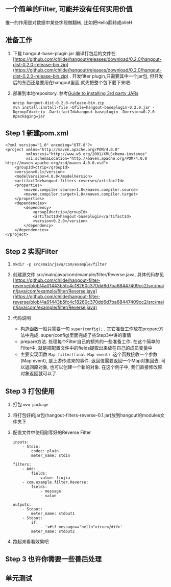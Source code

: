 ## 一个简单的Filter, 可能并没有任何实用价值

惟一的作用是对数据中某些字段做翻转, 比如把Hello翻转成olleH

## 准备工作

1. 下载 hangout-base-plugin.jar
    编译打包后的文件在 [https://github.com/childe/hangout/releases/download/0.2.0/hangout-dist-0.2.0-release-bin.zip](https://github.com/childe/hangout/releases/download/0.2.0/hangout-dist-0.2.0-release-bin.zip) . 开发filter plugin,只需要其中一个jar包, 但开发后的东西还是要用在hangout里面,就先把整个包下载下来吧.

2. 部署到本地repository. 参考[Guide to installing 3rd party JARs](https://maven.apache.org/guides/mini/guide-3rd-party-jars-local.html)

    ```
    unzip hangout-dist-0.2.0-release-bin.zip
    mvn install:install-file -Dfile=hangout-baseplugin-0.2.0.jar -DgroupId=ctrip -DartifactId=hangout-baseplugin -Dversion=0.2.0 -Dpackaging=jar
    ```

## Step 1 新建pom.xml

```
<?xml version="1.0" encoding="UTF-8"?>
<project xmlns="http://maven.apache.org/POM/4.0.0"
         xmlns:xsi="http://www.w3.org/2001/XMLSchema-instance"
         xsi:schemaLocation="http://maven.apache.org/POM/4.0.0 http://maven.apache.org/xsd/maven-4.0.0.xsd">
    <groupId>ctrip</groupId>
    <version>0.1</version>
    <modelVersion>4.0.0</modelVersion>
    <artifactId>hangout-filters-reverse</artifactId>
    <properties>
        <maven.compiler.source>1.8</maven.compiler.source>
        <maven.compiler.target>1.8</maven.compiler.target>
    </properties>
    <dependencies>
        <dependency>
            <groupId>ctrip</groupId>
            <artifactId>hangout-baseplugin</artifactId>
            <version>0.2.0</version>
        </dependency>
    </dependencies>
</project>
```

## Step 2 实现Filter

1. `mkdir -p src/main/java/com/example/filter`

2. 创建源文件 src/main/java/com/example/filter/Reverse.java, 具体代码参见[https://github.com/childe/hangout-filter-reverse/blob/4a01443b5fc4c18260c370dd6d7ba68447409cc2/src/main/java/com/example/filter/Reverse.java](https://github.com/childe/hangout-filter-reverse/blob/4a01443b5fc4c18260c370dd6d7ba68447409cc2/src/main/java/com/example/filter/Reverse.java)

3. 代码说明

    - 构造函数一般只需要一句 `super(config);` , 其它准备工作放在prepare方法中完成. super(config)里面完成了些Step3中讲的事情
    - prepare方法. 处理每个Filter自己的额外的一些准备工作. 在这个简单的Filter中, 就是把配置文件中的fields提取出来放在自己的成员变量中
    - 主要实现函数 `Map filter(final Map event)` .这个函数接收一个参数(Map event), 是上游传递来的事件. 返回值需要返回一个Map对象回去. 可以返回原对象, 也可以创建一个新的对象. 在这个例子中, 我们直接修改原对象返回就可以了.

## Step 3 打包使用

1. 打包 `mvn package`

2. 将打包好的jar包(hangout-filters-reverse-0.1.jar)放到hangout的modules文件夹下

3. 配置文件中使用刚写好的Reverse Filter

    ```
    inputs:
        - Stdin:
            codec: plain
            meter_name: stdin

    filters:
        - Add:
            fields:
                value: liujia
        - com.example.filter.Reverse:
            fields:
                - message
                - value

    outputs:
        - Stdout:
            meter_name: stdout1
        - Stdout:
            if:
                - '<#if message=="hello">true</#if>'
            meter_name: stdout2
    ```

4. 跑起来看看效果吧

## Step 3 也许你需要一些善后处理

## 单元测试
